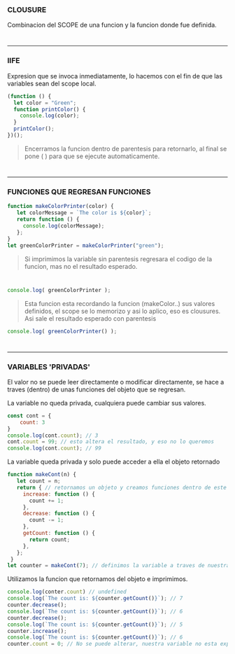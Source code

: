 ### CLOUSURE
Combinacion del SCOPE de una funcion y la funcion donde fue definida.
#
---

### IIFE
Expresion que se invoca inmediatamente, lo hacemos con el fin de que las variables sean del scope local.

```js
(function () {
  let color = "Green";
  function printColor() {
    console.log(color);
  }
  printColor();
})();
```
> Encerramos la funcion dentro de parentesis para retornarlo,
> al final se pone ( ) para que se ejecute automaticamente.
#
---

### FUNCIONES QUE REGRESAN FUNCIONES
```js
function makeColorPrinter(color) {
   let colorMessage = `The color is ${color}`;
   return function () {
     console.log(colorMessage);
   };
}
let greenColorPrinter = makeColorPrinter("green");
```

> Si imprimimos la variable sin parentesis regresara
> el codigo de la funcion, mas no el resultado esperado.
#
```js
console.log( greenColorPrinter );
```

> Esta funcion esta recordando la funcion (makeColor..)
> sus valores definidos, el scope se lo memorizo y asi lo aplico,
> eso es clousures. Asi sale el resultado esperado con parentesis

```js
console.log( greenColorPrinter() );
```
#
---
### VARIABLES 'PRIVADAS'

El valor no se puede leer directamente o modificar directamente, se hace a traves (dentro) de unas funciones del objeto que se regresan.

La variable no queda privada, cualquiera puede cambiar sus valores.
```js
const cont = {
    count: 3
}
console.log(cont.count); // 3
cont.count = 99; // esto altera el resultado, y eso no lo queremos
console.log(cont.count); // 99
```
La variable queda privada y solo puede acceder a ella el objeto retornado
```js
function makeCont(n) { 
   let count = n; 
   return { // retornamos un objeto y creamos funciones dentro de este
     increase: function () {
       count += 1;
     },
     decrease: function () {
       count -= 1;
     },
     getCount: function () {
       return count;
     },
   };
 }
let counter = makeCont(7); // definimos la variable a traves de nuestra funcion
```
Utilizamos la funcion que retornamos del objeto e imprimimos.
```js
console.log(conter.count) // undefined
console.log(`The count is: ${counter.getCount()}`); // 7
counter.decrease(); 
console.log(`The count is: ${counter.getCount()}`); // 6
counter.decrease();
console.log(`The count is: ${counter.getCount()}`); // 5
counter.increase();
console.log(`The count is: ${counter.getCount()}`); // 6
counter.count = 0; // No se puede alterar, nuestra variable no esta expuesta
```